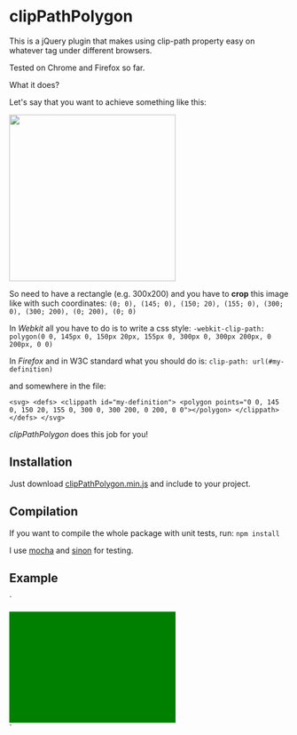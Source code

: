 clipPathPolygon
===============

This is a jQuery plugin that makes using clip-path property easy on whatever tag under different browsers.

Tested on Chrome and Firefox so far.

What it does?

Let's say that you want to achieve something like this:

<img src="http://www.andrusieczko.pl/files_to_share/clipPath.png" width="300">

So need to have a rectangle (e.g. 300x200) and you have to **crop** this image like with such coordinates: 
`(0; 0), (145; 0), (150; 20), (155; 0), (300; 0), (300; 200), (0; 200), (0; 0)`

In *Webkit* all you have to do is to write a css style:
`-webkit-clip-path: polygon(0 0, 145px 0, 150px 20px, 155px 0, 300px 0, 300px 200px, 0 200px, 0 0)`

In *Firefox* and in W3C standard what you should do is:
`clip-path: url(#my-definition)`

and somewhere in the file:

`<svg>
    <defs>
        <clippath id="my-definition">
            <polygon points="0 0, 145 0, 150 20, 155 0, 300 0, 300 200, 0 200, 0 0"></polygon>
        </clippath>
    </defs>
</svg>`

*clipPathPolygon* does this job for you!

Installation
------------

Just download [clipPathPolygon.min.js](https://raw.github.com/andrusieczko/clipPathPolygon/master/build/clipPathPolygon.min.js) and include to your project.

Compilation
-----------
If you want to compile the whole package with unit tests, run:
`npm install`

I use [mocha](http://visionmedia.github.io/mocha/) and [sinon](http://sinonjs.org) for testing.

Example
-------

`<html>
  <head>
    <script src="jquery.min.js"></script>
    <script src="clipPathPolygon.min.js"></script>
    <script>
      $(function() {
        var points = [[0, 0], [145, 0], [150, 20], [155, 0], [300, 0], [300, 200], [0, 200], [0, 0]];
        $('#test').clipPath(points);
      });
    </script>
  </head>
  <body>
    <div style="width: 300px; height: 200px">
      <div id="test" style="width: 100%; height: 100%; background-color: green"></div>
    </div>
  </body>
</html>`
